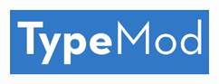 <p align="center">
  <img id="logo" src="https://raw.githubusercontent.com/typemod/.github/main/assets/tm-full-logo.png" />
</p>

<style>
  #logo {
    width: 70%;
   height: auto;
  }
</style>
